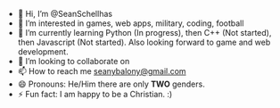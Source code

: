 - 👋 Hi, I’m @SeanSchellhas
- 👀 I’m interested in games, web apps, military, coding, football 
- 🌱 I’m currently learning Python (In progress), then C++ (Not started), then Javascript (Not started). Also looking forward to game and web development.
- 💞️ I’m looking to collaborate on 
- 📫 How to reach me seanybalony@gmail.com
- 😄 Pronouns: He/Him there are only **TWO** genders.
- ⚡ Fun fact: I am happy to be a Christian. :)

